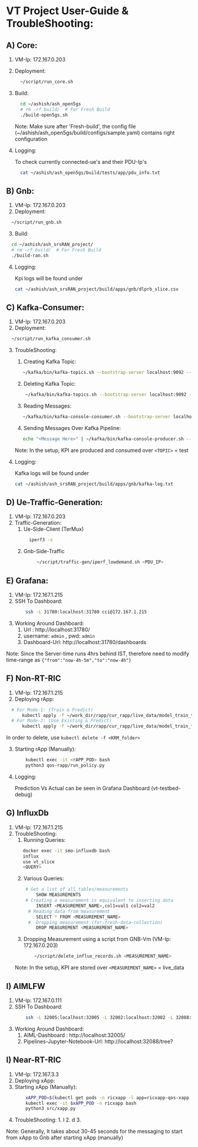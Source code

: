 # VT Project User-Guide & TroubleShooting:
## A) Core:
1. VM-Ip: 172.167.0.203
2. Deployment:
    ```bash
      ~/script/run_core.sh
    ```
3. Build:
    ```bash
      cd ~/ashish/ash_open5gs
      # rm -rf build/  # For Fresh Build
      ./build-open5gs.sh
    ```
    Note: Make sure after 'Fresh-build', the config file (~/ashish/ash_open5gs/build/configs/sample.yaml) contains right configuration

 4. Logging:
    
    To check currently connected-ue's and their PDU-Ip's
    ```bash
      cat ~/ashish/ash_open5gs/build/tests/app/pdu_info.txt
    ```
   
## B) Gnb:
1. VM-Ip: 172.167.0.203
2. Deployment:
  ```bash
    ~/script/run_gnb.sh
  ```
3. Build:
  ```bash
    cd ~/ashish/ash_srsRAN_project/
    # rm -rf build/  # For Fresh Build
    ./build-ran.sh
  ```

4. Logging:

    Kpi logs will be found under
    ```bash
    cat ~/ashish/ash_srsRAN_project/build/apps/gnb/dlprb_slice.csv
    ```

## C) Kafka-Consumer:
1. VM-Ip: 172.167.0.203
2. Deployment:
  ```bash
    ~/script/run_kafka_consumer.sh
  ```
3. TroubleShooting:
    1. Creating Kafka Topic:
     ```bash
        ~/kafka/bin/kafka-topics.sh --bootstrap-server localhost:9092 --create --topic <TOPIC>
     ```
    2. Deleting Kafka Topic:
    ```bash
        ~/kafka/bin/kafka-topics.sh --bootstrap-server localhost:9092 --delete --topic <TOPIC>
     ```
    3. Reading Messages:
     ```bash
        ~/kafka/bin/kafka-console-consumer.sh --bootstrap-server localhost:9092 --topic <TOPIC> --from-beginning
     ```
    4. Sending Messages Over Kafka Pipeline:
     ```bash
        echo "<Message Here>" | ~/kafka/bin/kafka-console-producer.sh --bootstrap-server localhost:9092 --topic <TOPIC>
     ```
     Note: In the setup, KPI are produced and consumed over `<TOPIC>` = test
 
4. Logging:

    Kafka logs will be found under
    ```bash
    cat ~/ashish/ash_srsRAN_project/build/apps/gnb/kafka-log.txt
    ```

## D) Ue-Traffic-Generation:
1. VM-Ip: 172.167.0.203
2. Traffic-Generation:
    1. Ue-Side-Client (TerMux) 
          ```bash
            iperf3 -s
          ```
    2. Gnb-Side-Traffic
        ```bash
             ~/script/traffic-gen/iperf_lowdemand.sh <PDU_IP>
          ```
## E) Grafana:
1. VM-Ip: 172.167.1.215
2. SSH To Dashboard:
    ```bash
        ssh -L 31780:localhost:31780 cci@172.167.1.215
    ```
3. Working Around Dashboard:
    1. Url : http://localhost:31780/
    2. username: `admin` , pwd: `admin` 
    3. Dashboard-Url: http://localhost:31780/dashboards

Note: Since the Server-time runs 4hrs behind IST, therefore need to modify time-range as `{"from":"now-4h-5m","to":"now-4h"}`

## F) Non-RT-RIC 
1. VM-Ip: 172.167.1.215
2. Deploying rApp:
  ```bash
    # For Mode-1: (Train & Predict)
        kubectl apply -f ~/work_dir/rapp/cur_rapp/live_data/model_train_true/.
    # For Mode-2: (Use Existing & Predict)
        kubectl apply -f ~/work_dir/rapp/cur_rapp/live_data/model_train_false/.
  ```
  In order to delete, use `kubectl delete -f <KRM_folder>`
  
3. Starting rApp (Manually):
    ```bash
        kubectl exec -it <rAPP_POD> bash
        python3 qos-rapp/run_policy.py
    ```
 
4. Logging:

    Prediction Vs Actual can be seen in Grafana Dashboard (vt-testbed-debug)
    
## G) InfluxDb 
1. VM-Ip: 172.167.1.215
2. TroubleShooting:
    1. Running Queries:
     ```bash
        docker exec -it smo-influxdb bash
        influx
        use vt_slice
        <QUERY>
     ```
    2. Various Queries:
    ```bash
        # Get a list of all tables/measurements
            SHOW MEASUREMENTS
        # Creating a measurement is equivalent to inserting data
            INSERT <MEASUREMENT_NAME>,col1=val1 col2=val2
         # Reading data from measurement
            SELECT * FROM <MEASUREMENT_NAME>
         #  Dropping measurement (for-fresh-data-collection)
            DROP MEASUREMENT <MEASUREMENT_NAME>
     ```
   3. Dropping Measurement using a script from GNB-Vm (VM-Ip: 172.167.0.203)
        ```bash
            ~/script/delete_influx_records.sh <MEASUREMENT_NAME>
        ```
     Note: In the setup, KPI are stored over `<MEASUREMENT_NAME>` = live_data
     
## I) AIMLFW 
1. VM-Ip: 172.167.0.111
2. SSH To Dashboard:
    ```bash
        ssh -L 32005:localhost:32005 -L 32002:localhost:32002 -L 32088:localhost:32088 cci@172.167.0.111
    ```
3. Working Around Dashboard:
    1. AIML-Dashboard : http://localhost:32005/
    2. Pipelines-Jupyter-Notebook-Url: http://localhost:32088/tree?



## I) Near-RT-RIC 
1. VM-Ip: 172.167.3.3
2. Deploying xApp:
3. Starting xApp (Manually):
    ```bash
        xAPP_POD=$(kubectl get pods -n ricxapp -l app=ricxapp-qos-xapp -o jsonpath='{.items[*].metadata.name}')
        kubectl exec -it $xAPP_POD -n ricxapp bash
        python3 src/xapp.py
    ```
4. TroubleShooting:
        1. l
        2. d
        3. 

Note: Generally, It takes about 30-45 seconds for the messaging to start from xApp to Gnb after starting xApp (manually)

